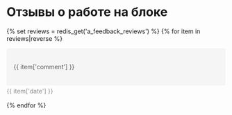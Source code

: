 # Отзывы о работе на блоке

<style>  
.review-block {
  padding-bottom: 16px;
}
  
.review-content {
  background-color: #F5F5F5;
  border-top-left-radius: 4px;
  border-top-right-radius: 4px;
  border-bottom-right-radius: 4px;
  border-bottom-left-radius: 0px;
  color: rgb(89, 89, 89);
  display: flex;
  -webkit-box-align: center;
  align-items: center;
  flex-direction: row;
  -webkit-box-pack: justify;
  justify-content: space-between;
  padding-top: 12px;
  padding-right: 16px;
  padding-bottom: 12px;
  padding-left: 16px;
}

.review-content-text {
  flex-basis: 90%;
}

.review-content-emotion {
  min-width: 62px;
  min-height: 62px;
  margin-left: 16px;
  background-position-x: center;
  background-position-y: center;
  background-size: 62px 62px;
  background-repeat-x: no-repeat;
  background-repeat-y: no-repeat;
  background-attachment: initial;
  background-origin: initial;
  background-clip: initial;
  background-color: initial;
}
  
.review-content-emotion-happy {
  background-image: url("{{ '../../../assets/images/smile-positive.svg' }}");
}
  
.review-content-emotion-avg {
  background-image: url("{{ '../../../assets/images/smile-positive.svg' }}");
}
  
.review-content-emotion-sad {
  background-image: url("{{ '../../../assets/images/smile-positive.svg' }}");
}

.review-date {
  display: flex;
  -webkit-box-align: center;
  align-items: center;
  padding-top: 4px;
}

.review-date-content {
  font-weight: inherit;
  color: rgb(140, 140, 140);
}
</style>

{% set reviews = redis_get('a_feedback_reviews') %}
{% for item in reviews|reverse %}
  <div class="review-block">
    <div class="review-content">
      <div class="review-content-text" style="{% if item['comment']|length <= 30 %}font-size: 2.6em;{% elif item['comment']|length > 30 and item['comment']|length <= 60 %}font-size: 1.9em;{% elif item['comment']|length > 60 and item['comment']|length <= 120 %}font-size: 1.4em;{% else %}font-size: 1em;{% endif %}">{{ item['comment'] }}</div>
      <div class="review-content-emotion {% if item['mood'] == 'happy' %}review-content-emotion-happy{% elif item['mood'] == 'avg' %}review-content-emotion-avg{% else %}review-content-emotion-sad{% endif %}"></div>
    </div>
    <div class="review-date">
      <span class="review-date-content">{{ item['date'] }}</span></div></div>
{% endfor %}
